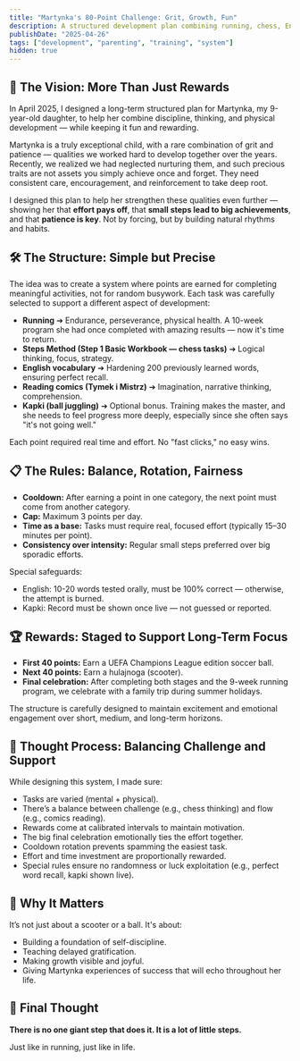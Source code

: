 ```yaml
---
title: "Martynka's 80-Point Challenge: Grit, Growth, Fun"
description: A structured development plan combining running, chess, English, reading, and a touch of creativity, designed to build discipline, thinking skills, and patience in a 9-year-old.
publishDate: "2025-04-26"
tags: ["development", "parenting", "training", "system"]
hidden: true
---
```


## 🌟 The Vision: More Than Just Rewards

In April 2025, I designed a long-term structured plan for Martynka, my 9-year-old daughter, to help her combine discipline, thinking, and physical development — while keeping it fun and rewarding.

Martynka is a truly exceptional child, with a rare combination of grit and patience — qualities we worked hard to develop together over the years. Recently, we realized we had neglected nurturing them, and such precious traits are not assets you simply achieve once and forget. They need consistent care, encouragement, and reinforcement to take deep root. 

I designed this plan to help her strengthen these qualities even further — showing her that **effort pays off**, that **small steps lead to big achievements**, and that **patience is key**. Not by forcing, but by building natural rhythms and habits.


## 🛠️ The Structure: Simple but Precise

The idea was to create a system where points are earned for completing meaningful activities, not for random busywork. Each task was carefully selected to support a different aspect of development:

- **Running** ➔ Endurance, perseverance, physical health. A 10-week program she had once completed with amazing results — now it's time to return.
- **Steps Method (Step 1 Basic Workbook — chess tasks)** ➔ Logical thinking, focus, strategy.
- **English vocabulary** ➔ Hardening 200 previously learned words, ensuring perfect recall.
- **Reading comics (Tymek i Mistrz)** ➔ Imagination, narrative thinking, comprehension.
- **Kapki (ball juggling)** ➔ Optional bonus. Training makes the master, and she needs to feel progress more deeply, especially since she often says "it's not going well."

Each point required real time and effort. No "fast clicks," no easy wins.


## 📋 The Rules: Balance, Rotation, Fairness

- **Cooldown:** After earning a point in one category, the next point must come from another category.
- **Cap:** Maximum 3 points per day.
- **Time as a base:** Tasks must require real, focused effort (typically 15–30 minutes per point).
- **Consistency over intensity:** Regular small steps preferred over big sporadic efforts.

Special safeguards:
- English: 10-20 words tested orally, must be 100% correct — otherwise, the attempt is burned.
- Kapki: Record must be shown once live — not guessed or reported.


## 🏆 Rewards: Staged to Support Long-Term Focus

- **First 40 points:** Earn a UEFA Champions League edition soccer ball.
- **Next 40 points:** Earn a hulajnoga (scooter).
- **Final celebration:** After completing both stages and the 9-week running program, we celebrate with a family trip during summer holidays.

The structure is carefully designed to maintain excitement and emotional engagement over short, medium, and long-term horizons.


## 🧐 Thought Process: Balancing Challenge and Support

While designing this system, I made sure:

- Tasks are varied (mental + physical).
- There’s a balance between challenge (e.g., chess thinking) and flow (e.g., comics reading).
- Rewards come at calibrated intervals to maintain motivation.
- The big final celebration emotionally ties the effort together.
- Cooldown rotation prevents spamming the easiest task.
- Effort and time investment are proportionally rewarded.
- Special rules ensure no randomness or luck exploitation (e.g., perfect word recall, kapki shown live).


## 🚀 Why It Matters

It’s not just about a scooter or a ball. It's about:
- Building a foundation of self-discipline.
- Teaching delayed gratification.
- Making growth visible and joyful.
- Giving Martynka experiences of success that will echo throughout her life.


## 💬 Final Thought

**There is no one giant step that does it. It is a lot of little steps.**

Just like in running, just like in life.


